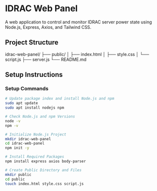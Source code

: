 # IDRAC Web Panel

A web application to control and monitor IDRAC server power state using Node.js, Express, Axios, and Tailwind CSS.

## Project Structure

idrac-web-panel/
├── public/
│ ├── index.html
│ ├── style.css
│ └── script.js
├── server.js
└── README.md


## Setup Instructions

### Setup Commands

```bash
# Update package index and install Node.js and npm
sudo apt update
sudo apt install nodejs npm

# Check Node.js and npm Versions
node -v
npm -v

# Initialize Node.js Project
mkdir idrac-web-panel
cd idrac-web-panel
npm init -y

# Install Required Packages
npm install express axios body-parser

# Create Public Directory and Files
mkdir public
cd public
touch index.html style.css script.js
